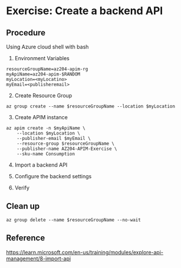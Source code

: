 # Exercise: Create a backend API

## Procedure

Using Azure cloud shell with bash

1. Environment Variables

```
resourceGroupName=az204-apim-rg
myApiName=az204-apim-$RANDOM
myLocation=<myLocatino>
myEmail=<publisheremail>
```

2. Create Resource Group

```
az group create --name $resourceGroupName --location $myLocation
```

3. Create APIM instance

```
az apim create -n $myApiName \
    --location $myLocation \
    --publisher-email $myEmail \
    --resource-group $resourceGroupName \
    --publisher-name AZ204-APIM-Exercise \
    --sku-name Consumption
```

4. Import a backend API

5. Configure the backend settings

6. Verify

## Clean up

```
az group delete --name $resourceGroupName --no-wait
```


## Reference
https://learn.microsoft.com/en-us/training/modules/explore-api-management/8-import-api